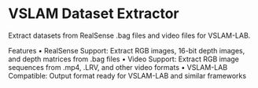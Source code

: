 # VSLAM Dataset Extractor

Extract datasets from RealSense .bag files and video files for VSLAM-LAB.

Features
• RealSense Support: Extract RGB images, 16-bit depth images, and depth matrices from .bag files
• Video Support: Extract RGB image sequences from .mp4, .LRV, and other video formats
• VSLAM-LAB Compatible: Output format ready for VSLAM-LAB and similar frameworks
